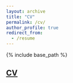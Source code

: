 ```yaml
---
layout: archive
title: "CV"
permalink: /cv/
author_profile: true
redirect_from:
  - /resume
---
```


{% include base_path %}

## [CV](https://drive.google.com/file/d/1zVBinu4-SABz5YdMHQPxK5mZ8-E_nAmD/view?usp=sharing)
